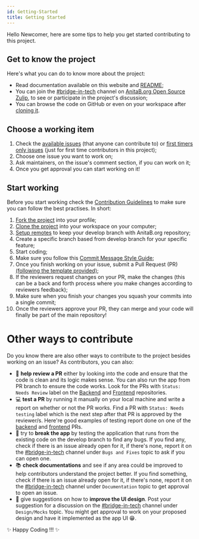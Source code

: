 ```yaml
---
id: Getting-Started
title: Getting Started
---
```


Hello Newcomer, here are some tips to help you get started contributing to this project.

## Get to know the project

Here's what you can do to know more about the project:

* Read documentation available on this website and [README](https://github.com/anitab-org/bridge-in-tech-backend);
* You can join the [#bridge-in-tech](https://anitab-org.zulipchat.com/#narrow/stream/237630-bridge-in-tech) channel on [AnitaB.org Open Source Zulip](https://anitab-org.zulipchat.com), to see or participate in the project's discussion;
* You can browse the code on GitHub or even on your workspace after [cloning it](./Fork,-Clone-&-Remote.md#clone).

## Choose a working item

1. Check the [available issues](https://github.com/anitab-org/bridge-in-tech-backend/issues) (that anyone can contribute to) or [first timers only issues](https://github.com/anitab-org/bridge-in-tech-backend/issues) (just for first time contributors in this project);
1. Choose one issue you want to work on;
1. Ask maintainers, on the issue's comment section, if you can work on it;
1. Once you get approval you can start working on it!

## Start working

Before you start working check the [Contribution Guidelines](https://github.com/anitab-org/bridge-in-tech-backend/blob/develop/.github/CONTRIBUTING.md) to make sure you can follow the best practises.
In short:

1. [Fork the project](./Fork,-Clone-&-Remote.md#fork) into your profile;
1. [Clone the project](./Fork,-Clone-&-Remote.md#clone) into your workspace on your computer;
1. [Setup remotes](./Fork,-Clone-&-Remote.md#remote) to keep your develop branch with AnitaB.org repository;
1. Create a specific branch based from develop branch for your specific feature;
1. Start coding;
1. Make sure you follow this [Commit Message Style Guide](./Commit-Message-Style-Guide.md);
1. Once you finish working on your issue, submit a Pull Request (PR) [(following the template provided)](https://github.com/anitab-org/bridge-in-tech-backend/blob/develop/.github/PULL_REQUEST_TEMPLATE.md);
1. If the reviewers request changes on your PR, make the changes (this can be a back and forth process where you make changes according to reviewers feedback);
1. Make sure when you finish your changes you squash your commits into a single commit;
1. Once the reviewers approve your PR, they can merge and your code will finally be part of the main repository!

# Other ways to contribute

Do you know there are also other ways to contribute to the project besides working on an issue? 
As contributors, you can also:
* 👀 **help review a PR** either by looking into the code and ensure that the code is clean and its logic makes sense. You can also run the app from PR branch to ensure the code works. Look for the PRs with `Status: Needs Review` label on the [Backend](https://github.com/anitab-org/bridge-in-tech-backend/pulls) and [Frontend](https://github.com/anitab-org/bridge-in-tech-web/pulls) repositories.
* 💻 **test a PR** by running it manually on your local machine and write a report on whether or not the PR works. Find a PR with `Status: Needs testing` label which is the next step after that PR is approved by the reviewer/s. Here're good examples of testing report done on one of the [backend](https://github.com/anitab-org/bridge-in-tech-backend/pull/71#pullrequestreview-445274875) and [frontend](https://github.com/anitab-org/bridge-in-tech-web/pull/62#pullrequestreview-464955571) PRs.
* 🔨 try to **break the app** by testing the application that runs from the existing code on the develop branch to find any bugs. If you find any, check if there is an issue already open for it, if there's none, report it on the [#bridge-in-tech](https://anitab-org.zulipchat.com/#narrow/stream/237630-bridge-in-tech) channel under `Bugs and Fixes` topic to ask if you can open one.
* 📚 **check documentations** and see if any area could be improved to help contributors understand the project better. If you find something, check if there is an issue already open for it, if there's none, report it on the [#bridge-in-tech](https://anitab-org.zulipchat.com/#narrow/stream/237630-bridge-in-tech) channel under `Documentation` topic to get approval to open an issue.
* 🎨 give suggestions on how to **improve the UI design**. Post your suggestion for a discussion on the [#bridge-in-tech](https://anitab-org.zulipchat.com/#narrow/stream/237630-bridge-in-tech) channel under `Design/Mocks` topic. You might get approval to work on your proposed design and have it implemented as the app UI 😁.

✨ Happy Coding !!! ✨



 